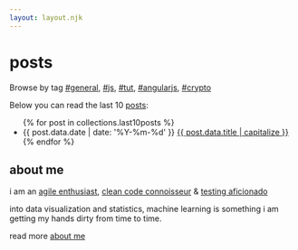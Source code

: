 ```yaml
---
layout: layout.njk
---
```


<h1 class="title no-anchorify">posts</h1>

Browse by tag <a href="/tags/general">#general</a>, <a href="/tags/js">#js</a>, <a href="/tags/tut">#tut</a>, <a href="/tags/angularjs">#angularjs</a>, <a href="/tags/crypto">#crypto</a>

Below you can read the last 10 <a href="/posts">posts</a>:

<ul reversed class="searchable">
{% for post in collections.last10posts %}
  <li class="post-item">
    <span class="post-date">{{ post.data.date | date: '%Y-%m-%d' }}</span>
    <a href="{{ post.url }}" class="post-link">
      {{ post.data.title | capitalize }}
    </a>
  </li>
{% endfor %}
</ul>

<h2>about me</h2>

i am an [agile enthusiast](https://en.wikipedia.org/wiki/agile_software_development), [clean code connoisseur](https://blog.cleancoder.com) & [testing aficionado](https://en.wikipedia.org/wiki/test-driven_development)

into data visualization and statistics, machine learning is something i am getting my hands dirty from time to time.

read more <a href="/about">about me</a>